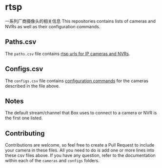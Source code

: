 # rtsp
一系列厂商摄像头的相关信息
This repositories contains lists of cameras and NVRs as well as their configuration commands.

## Paths.csv

The `paths.csv` file contains [rtsp urls for IP cameras and NVRs](../master/cameras/paths.csv).

## Configs.csv

The `configs.csv` file contains [configuration commands](../master/configs/configs.csv) for the cameras described in the file above.

## Notes

The default stream/channel that Box uses to connect to a camera or NVR is the first one listed.  

## Contributing

Contributions are welcome, so feel free to create a Pull Request to include your camera in these files.
All you need to do is add one or more lines into these csv files above. If you have any question, refer to the documentation within each of the `cameras` and `configs` folders.

